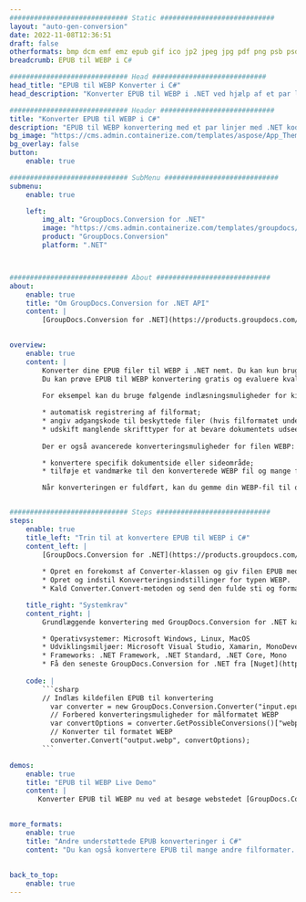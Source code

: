 ```yaml
---
############################# Static ############################
layout: "auto-gen-conversion"
date: 2022-11-08T12:36:51
draft: false
otherformats: bmp dcm emf emz epub gif ico jp2 jpeg jpg pdf png psb psd svg svgz tex tga tif tiff webp wmf wmz xps
breadcrumb: EPUB til WEBP i C#

############################# Head ############################
head_title: "EPUB til WEBP Konverter i C#"
head_description: "Konverter EPUB til WEBP i .NET ved hjælp af et par linjer kode. Brug GroupDocs Document Conversion API til at konvertere over 160 filformater."

############################# Header ############################
title: "Konverter EPUB til WEBP i C#"
description: "EPUB til WEBP konvertering med et par linjer med .NET kode"
bg_image: "https://cms.admin.containerize.com/templates/aspose/App_Themes/V3/images/bg/header1.png"
bg_overlay: false
button:
    enable: true

############################# SubMenu ############################
submenu:
    enable: true

    left:
        img_alt: "GroupDocs.Conversion for .NET"
        image: "https://cms.admin.containerize.com/templates/groupdocs/images/product-logos/90x90-noborder/groupdocs-conversion-net.png"
        product: "GroupDocs.Conversion"
        platform: ".NET"



############################# About ############################
about:
    enable: true
    title: "Om GroupDocs.Conversion for .NET API"
    content: |
        [GroupDocs.Conversion for .NET](https://products.groupdocs.com/conversion/net/) kan bruges til at konvertere Microsoft Word, Excel, PowerPoint, PDF, Visio og andre formater. GroupDocs.Conversion er en selvstændig API, der er velegnet til back-end og interne systemer, hvor høj ydeevne er påkrævet. Det afhænger ikke af nogen software som Microsoft eller Open Office.
    

overview:
    enable: true
    content: |
        Konverter dine EPUB filer til WEBP i .NET nemt. Du kan kun bruge et par C# kodelinjer i enhver platform efter eget valg, såsom - Windows, Linux, macOS.
        Du kan prøve EPUB til WEBP konvertering gratis og evaluere kvaliteten af ​​konverteringsresultaterne. Sammen med simple filkonverteringsscenarier kan du prøve mere avancerede muligheder for at indlæse kilden EPUB fil og for at gemme output WEBP resultat. 
        
        For eksempel kan du bruge følgende indlæsningsmuligheder for kilden EPUB:

        * automatisk registrering af filformat;
        * angiv adgangskode til beskyttede filer (hvis filformatet understøtter det);
        * udskift manglende skrifttyper for at bevare dokumentets udseende.
        
        Der er også avancerede konverteringsmuligheder for filen WEBP:

        * konvertere specifik dokumentside eller sideområde;
        * tilføje et vandmærke til den konverterede WEBP fil og mange flere.

        Når konverteringen er fuldført, kan du gemme din WEBP-fil til den lokale filsti eller ethvert tredjepartslager som FTP, Amazon S3, Google Drive, Dropbox osv. Bemærk venligst - for at konvertere EPUB til {{ TO}} er der ikke behov for yderligere software installeret - som MS Office, Open Office, Adobe Acrobat Reader osv.


############################# Steps ############################
steps:
    enable: true
    title_left: "Trin til at konvertere EPUB til WEBP i C#"
    content_left: |
        [GroupDocs.Conversion for .NET](https://products.groupdocs.com/conversion/net/) gør det nemt for udviklere at konvertere en EPUB fil til WEBP med et par linjer kode.
        
        * Opret en forekomst af Converter-klassen og giv filen EPUB med den fulde sti
        * Opret og indstil Konverteringsindstillinger for typen WEBP.
        * Kald Converter.Convert-metoden og send den fulde sti og format (WEBP) som en parameter

    title_right: "Systemkrav"
    content_right: |
        Grundlæggende konvertering med GroupDocs.Conversion for .NET kan udføres med nogle få enkle trin. Vores API'er understøttes på alle større platforme og operativsystemer. Før du udfører koden nedenfor, skal du sørge for, at du har følgende forudsætninger installeret på dit system.

        * Operativsystemer: Microsoft Windows, Linux, MacOS
        * Udviklingsmiljøer: Microsoft Visual Studio, Xamarin, MonoDevelop
        * Frameworks: .NET Framework, .NET Standard, .NET Core, Mono
        * Få den seneste GroupDocs.Conversion for .NET fra [Nuget](https://www.nuget.org/packages/groupdocs.conversion)
         
    code: |
        ```csharp    
        // Indlæs kildefilen EPUB til konvertering
          var converter = new GroupDocs.Conversion.Converter("input.epub");
          // Forbered konverteringsmuligheder for målformatet WEBP
          var convertOptions = converter.GetPossibleConversions()["webp"].ConvertOptions;
          // Konverter til formatet WEBP
          converter.Convert("output.webp", convertOptions);
        ```

demos:
    enable: true
    title: "EPUB til WEBP Live Demo"
    content: |
       Konverter EPUB til WEBP nu ved at besøge webstedet [GroupDocs.Conversion App](https://products.groupdocs.app/conversion/family). Online demo har følgende fordele
          

more_formats:
    enable: true
    title: "Andre understøttede EPUB konverteringer i C#"
    content: "Du kan også konvertere EPUB til mange andre filformater. Se venligst listen nedenfor."
       
       
back_to_top:
    enable: true
---
```

